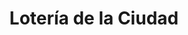 ---
title: "Lotería de la Ciudad"
url: /ciudad-autonoma-de-buenos-aires/loteria-de-la-ciudad-avenida-lope-de-vega-2/
shop: lotería
---